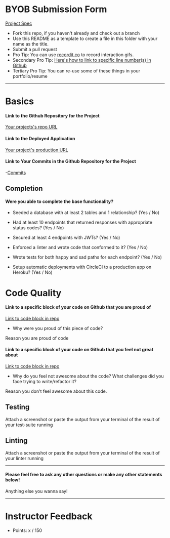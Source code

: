 # BYOB Submission Form

[Project Spec](http://frontend.turing.io/projects/build-your-own-backend.html)

* Fork this repo, if you haven't already and check out a branch
* Use this README as a template to create a file in this folder with your name as the title.
* Submit a pull request
* Pro Tip: You can use [recordit.co](http://recordit.co/) to record interaction gifs.
* Secondary Pro Tip: [Here's how to link to specific line number(s) in Github](http://stackoverflow.com/questions/23821235/how-to-link-to-specific-line-number-on-github)
* Tertiary Pro Tip: You can re-use some of these things in your portfolio/resume

------

# Basics

#### Link to the Github Repository for the Project
[Your projects's repo URL](https://github.com/)

#### Link to the Deployed Application
[Your project's production URL](https://github.com/)

#### Link to Your Commits in the Github Repository for the Project

-[Commits](https://github.com)

## Completion

#### Were you able to complete the base functionality?

* Seeded a database with at least 2 tables and 1 relationship?
(Yes / No)

* Had at least 10 endpoints that returned responses with appropriate status codes?
(Yes / No)

* Secured at least 4 endpoints with JWTs?
(Yes / No)

* Enforced a linter and wrote code that conformed to it?
(Yes / No)

* Wrote tests for both happy and sad paths for each endpoint?
(Yes / No)

* Setup automatic deployments with CircleCI to a production app on Heroku?
(Yes / No)

# Code Quality

#### Link to a specific block of your code on Github that you are proud of
[Link to code block in repo](https://github.com)

* Why were you proud of this piece of code?

Reason you are proud of code

#### Link to a specific block of your code on Github that you feel not great about
[Link to code block in repo](https://github.com)

* Why do you feel not awesome about the code? What challenges did you face trying to write/refactor it?

Reason you don't feel awesome about this code.

## Testing

Attach a screenshot or paste the output from your terminal of the result of your test-suite running

## Linting

Attach a screenshot or paste the output from your terminal of the result of your linter running



-----

#### Please feel free to ask any other questions or make any other statements below!

Anything else you wanna say!

-----

# Instructor Feedback

- Points: x / 150
